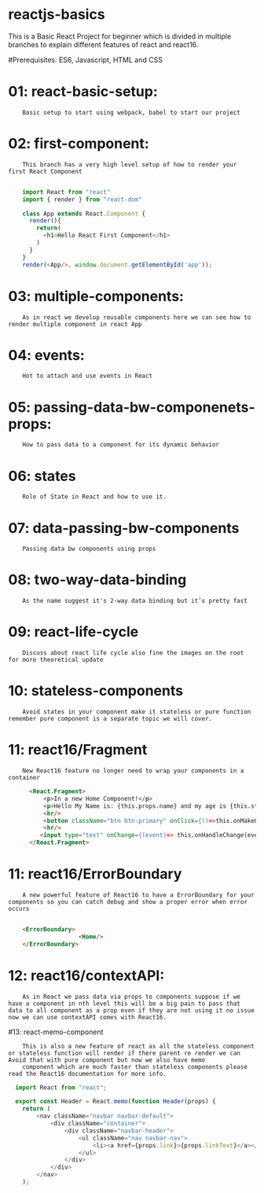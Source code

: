 # reactjs-basics

This is a Basic React Project for beginner which is divided in multiple branches to explain different features of react and react16.


#Prerequisites: ES6, Javascript, HTML and CSS

# 01: react-basic-setup:
        Basic setup to start using webpack, babel to start our project

# 02: first-component:
        This branch has a very high level setup of how to render your first React Component

```javascript

    import React from "react"
    import { render } from "react-dom"

    class App extends React.Component {
      render(){
        return(
          <h1>Hello React First Component</h1>
        )
      }
    }
    render(<App/>, window.document.getElementById('app'));

```
# 03: multiple-components:
        As in react we develop reusable components here we can see how to render multiple component in react App

# 04: events:
        Hot to attach and use events in React

# 05: passing-data-bw-componenets-props:
        How to pass data to a component for its dynamic behavior

# 06: states
        Role of State in React and how to use it.

# 07: data-passing-bw-components
        Passing data bw components using props

# 08: two-way-data-binding
        As the name suggest it's 2-way data binding but it’s pretty fast


# 09: react-life-cycle
        Discuss about react life cycle also fine the images on the root for more theoretical update

# 10: stateless-components
        Avoid states in your component make it stateless or pure function remember pure component is a separate topic we will cover.


# 11: react16/Fragment
        New React16 feature no longer need to wrap your components in a container

``` html
      <React.Fragment>
          <p>In a new Home Component!</p>
          <p>Hello My Name is: {this.props.name} and my age is {this.state.age} in {this.state.year}</p>
          <hr/>
          <button className="btn btn-primary" onClick={()=>this.onMakeOlder()}>My Age is {this.state.age} in {this.state.year}</button>
          <hr/>
         <input type="text" onChange={(event)=> this.onHandleChange(event)} value={this.props.intialLinkName}></input><button className="btn btn-primary" onClick={()=>this.onChangeText()}>Click To Change Header Text</button>
      </React.Fragment>

```        

# 11: react16/ErrorBoundary
        A new powerful feature of React16 to have a ErrorBoundary for your components so you can catch debug and show a proper error when error occurs

``` html

    <ErrorBoundary>
                    <Home/>
    </ErrorBoundary>

```

# 12: react16/contextAPI:
        As in React we pass data via props to components suppose if we have a component in nth level this will be a big pain to pass that data to all component as a prop even if they are not using it no issue now we can use contextAPI comes with React16.

#13: react-memo-component

        This is also a new feature of react as all the stateless component or stateless function will render if there parent re render we can Avoid that with pure component but now we also have memo
        component which are much faster than stateless components please read the React16 documentation for more info.

``` javascript
  import React from "react";

  export const Header = React.memo(function Header(props) {
    return (
        <nav className="navbar navbar-default">
            <div className="container">
                <div className="navbar-header">
                    <ul className="nav navbar-nav">
                        <li><a href={props.link}>{props.linkText}</a></li>
                    </ul>
                </div>
            </div>
        </nav>
    );


```
